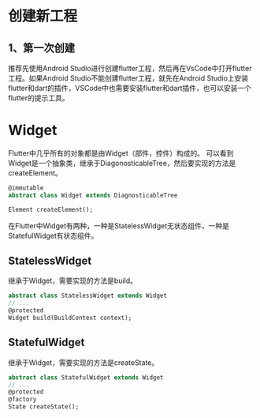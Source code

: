 # 创建新工程
## 1、第一次创建
推荐先使用Android Studio进行创建flutter工程，然后再在VsCode中打开flutter工程。如果Android Studio不能创建flutter工程，就先在Android Studio上安装flutter和dart的插件，VSCode中也需要安装flutter和dart插件，也可以安装一个flutter的提示工具。
# Widget
Flutter中几乎所有的对象都是由Widget（部件，控件）构成的。
可以看到Widget是一个抽象类，继承于DiagonosticableTree，然后要实现的方法是createElement。
``` dart
@immutable
abstract class Widget extends DiagnosticableTree
```
``` dart
Element createElement();
```
在Flutter中Widget有两种，一种是StatelessWidget无状态组件，一种是StatefulWidget有状态组件。
## StatelessWidget

继承于Widget，需要实现的方法是build。
``` dart
abstract class StatelessWidget extends Widget
// ...
@protected
Widget build(BuildContext context);
```

## StatefulWidget
继承于Widget，需要实现的方法是createState。
``` dart
abstract class StatefulWidget extends Widget
// ...
@protected
@factory
State createState();
```
